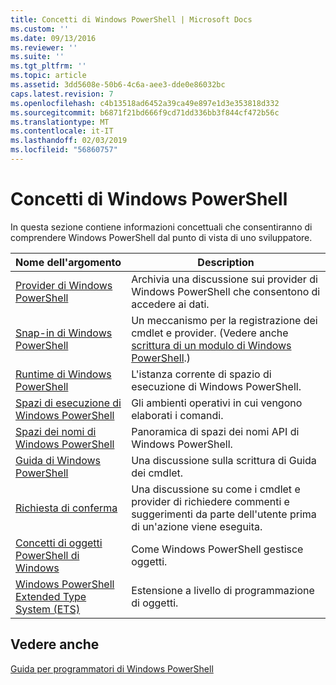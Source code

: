 ```yaml
---
title: Concetti di Windows PowerShell | Microsoft Docs
ms.custom: ''
ms.date: 09/13/2016
ms.reviewer: ''
ms.suite: ''
ms.tgt_pltfrm: ''
ms.topic: article
ms.assetid: 3dd5608e-50b6-4c6a-aee3-dde0e86032bc
caps.latest.revision: 7
ms.openlocfilehash: c4b13518ad6452a39ca49e897e1d3e353818d332
ms.sourcegitcommit: b6871f21bd666f9cd71dd336bb3f844cf472b56c
ms.translationtype: MT
ms.contentlocale: it-IT
ms.lasthandoff: 02/03/2019
ms.locfileid: "56860757"
---
```

# <a name="windows-powershell-concepts"></a>Concetti di Windows PowerShell

In questa sezione contiene informazioni concettuali che consentiranno di comprendere Windows PowerShell dal punto di vista di uno sviluppatore.

|Nome dell'argomento|Description|
|----------------|-----------------|
|[Provider di Windows PowerShell](http://msdn.microsoft.com/en-us/a65c5c75-1131-4ade-90d3-a613dbe620e9)|Archivia una discussione sui provider di Windows PowerShell che consentono di accedere ai dati.|
|[Snap-in di Windows PowerShell](http://msdn.microsoft.com/en-us/20e081a9-522c-48bf-9f21-faaf8cca2e82)|Un meccanismo per la registrazione dei cmdlet e provider. (Vedere anche [scrittura di un modulo di Windows PowerShell](../module/writing-a-windows-powershell-module.md).)|
|[Runtime di Windows PowerShell](http://msdn.microsoft.com/en-us/949f06e8-0224-4cd3-bbad-a0cebbb5dec8)|L'istanza corrente di spazio di esecuzione di Windows PowerShell.|
|[Spazi di esecuzione di Windows PowerShell](http://msdn.microsoft.com/en-us/a1582cfe-f06d-4aff-adc6-71f49a860ce9)|Gli ambienti operativi in cui vengono elaborati i comandi.|
|[Spazi dei nomi di Windows PowerShell](http://msdn.microsoft.com/en-us/04bd2841-e90c-47d2-8a1f-3aeb3df35176)|Panoramica di spazi dei nomi API di Windows PowerShell.|
|[Guida di Windows PowerShell](http://msdn.microsoft.com/en-us/097b7c1c-a056-4b36-9c86-65b2ee702fc7)|Una discussione sulla scrittura di Guida dei cmdlet.|
|[Richiesta di conferma](../cmdlet/requesting-confirmation-from-cmdlets.md)|Una discussione su come i cmdlet e provider di richiedere commenti e suggerimenti da parte dell'utente prima di un'azione viene eseguita.|
|[Concetti di oggetti PowerShell di Windows](http://msdn.microsoft.com/en-us/a1449178-b6fd-4ca8-a5e1-d747c2c54181)|Come Windows PowerShell gestisce oggetti.|
|[Windows PowerShell Extended Type System (ETS)](http://msdn.microsoft.com/en-us/12700631-be23-4e6b-9bf0-81ea0d166353)|Estensione a livello di programmazione di oggetti.|

## <a name="see-also"></a>Vedere anche

[Guida per programmatori di Windows PowerShell](./windows-powershell-programmer-s-guide.md)